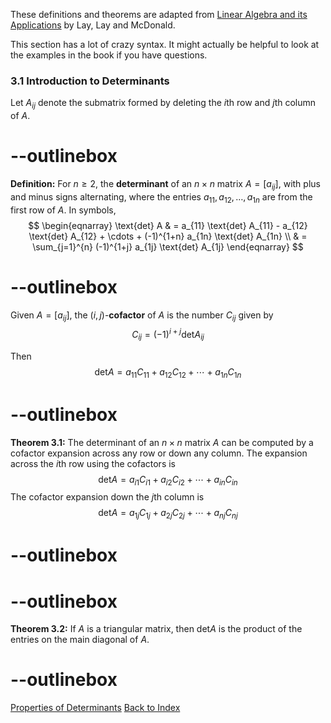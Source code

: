 These definitions and theorems are adapted from [Linear Algebra and its Applications](https://www.cartagena99.com/recursos/alumnos/temarios/210609113348-Linear%20Algebra%20and%20its%20applications.pdf) by Lay, Lay and McDonald.

This section has a lot of crazy syntax.  It might actually be helpful to look at the examples in the book if you have questions.  

### 3.1 Introduction to Determinants


Let $A_{ij}$ denote the submatrix formed by deleting the $i$th row and $j$th column of $A$.
# --outlinebox
**Definition:** For $n \geq 2$, the **determinant** of an $n \times n$ matrix $A = [a_{ij}]$, with plus and minus signs alternating, where the entries $a_{11},a_{12}, \ldots ,a_{1n}$ are from the first row of $A$. In symbols,
$$
\begin{eqnarray}
\text{det} A & = a_{11} \text{det} A_{11} - a_{12} \text{det} A_{12} + \cdots + (-1)^{1+n} a_{1n} \text{det} A_{1n}  \\
& = \sum_{j=1}^{n} (-1)^{1+j} a_{1j} \text{det} A_{1j}
\end{eqnarray}
$$
# --outlinebox

Given $A = [a_{ij}]$, the $(i,j)$-**cofactor** of $A$ is the number $C_{ij}$ given by 
$$C_{ij} = (-1)^{i+j} \text{det} A_{ij}$$

Then 
$$\text{det} A = a_{11} C_{11} +  a_{12} C_{12} + \cdots +  a_{1n} C_{1n}$$

# --outlinebox
**Theorem 3.1:**  The determinant of an $n \times n$ matrix $A$ can be computed by a cofactor expansion across any row or down any column.  The expansion across the $i$th row using the cofactors is 
$$\text{det} A = a_{i1} C_{i1} +  a_{i2} C_{i2} + \cdots +  a_{in} C_{in}$$
The cofactor expansion down the $j$th column is 
$$\text{det} A = a_{1j} C_{1j} +  a_{2j} C_{2j} + \cdots +  a_{nj} C_{nj}$$
# --outlinebox

# --outlinebox
**Theorem 3.2:**  If $A$ is a triangular matrix, then $\text{det}A$ is the product of the entries on the main diagonal of $A$.
# --outlinebox


[Properties of Determinants](/pages/LA12)
[Back to Index](/pages/andre)